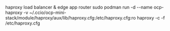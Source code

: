 haproxy load balancer & edge app router
sudo podman run -d --name ocp-haproxy -v ~/.ccio/ocp-mini-stack/module/haproxy/aux/lib/haproxy.cfg:/etc/haproxy.cfg:ro haproxy -c -f /etc/haproxy.cfg
